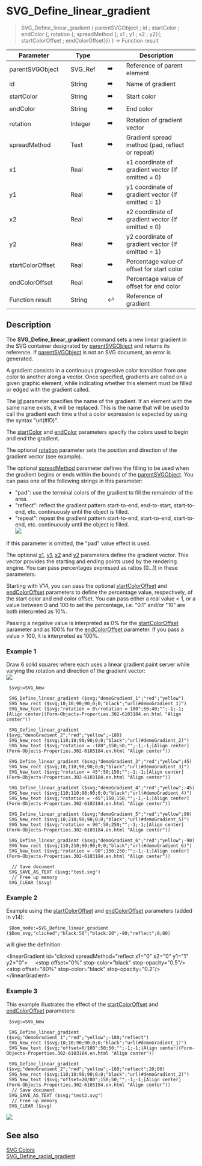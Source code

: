 <!-- objectID := SVG_Define_linear_gradient ( svgObject ; ID ; startColor ; stopColor ; rotation ; spreadMethod ; Param_7 ; … ; N )
 -> svgObject (Text)
 -> ID (Text)
 -> startColor (Text)
 -> stopColor (Text)
 -> rotation (Long Integer)
 -> spreadMethod (Text)
 -> Param_7 ; … ; N (Real)
 <- objectID (Text)-->
# SVG_Define_linear_gradient

> SVG_Define_linear_gradient ( parentSVGObject ; id ; startColor ; endColor {; rotation {; spreadMethod {; x1 ; y1 ; x2 ; y2}{; startColorOffset ; endColorOffset}}} ) -> Function result

| Parameter |     | Type |     |     |     | Description |     |
| --- | --- | --- | --- | --- | --- | --- | --- |
| parentSVGObject |     | SVG_Ref |     | ➡️ |     | Reference of parent element |     |
| id  |     | String |     | ➡️ |     | Name of gradient |     |
| startColor |     | String |     | ➡️ |     | Start color |     |
| endColor |     | String |     | ➡️ |     | End color |     |
| rotation |     | Integer |     | ➡️ |     | Rotation of gradient vector |     |
| spreadMethod |     | Text |     | ➡️ |     | Gradient spread method (pad, reflect or repeat) |     |
| x1  |     | Real |     | ➡️ |     | x1 coordinate of gradient vector (If omitted = 0) |     |
| y1  |     | Real |     | ➡️ |     | y1 coordinate of gradient vector (If omitted = 1) |     |
| x2  |     | Real |     | ➡️ |     | x2 coordinate of gradient vector (If omitted = 0) |     |
| y2  |     | Real |     | ➡️ |     | y2 coordinate of gradient vector (If omitted = 1) |     |
| startColorOffset |     | Real |     | ➡️ |     | Percentage value of offset for start color |     |
| endColorOffset |     | Real |     | ➡️ |     | Percentage value of offset for end color |     |
| Function result |     | String |     | ↩️ |     | Reference of gradient |     |

## Description

The **SVG_Define_linear_gradient** command sets a new linear gradient in the SVG container designated by [parentSVGObject](# "Reference of parent element") and returns its reference. If [parentSVGObject](# "Reference of parent element") is not an SVG document, an error is generated.

A gradient consists in a continuous progressive color transition from one color to another along a vector. Once specified, gradients are called on a given graphic element, while indicating whether this element must be filled or edged with the gradient called.

The [id](# "Name of gradient") parameter specifies the name of the gradient. If an element with the same name exists, it will be replaced. This is the name that will be used to call the gradient each time a that a color expression is expected by using the syntax "url(#ID)".

The [startColor](# "Start color") and [endColor](# "End color") parameters specify the colors used to begin and end the gradient.

The optional [rotation](# "Rotation of gradient vector") parameter sets the position and direction of the gradient vector (see example).

The optional [spreadMethod](# "Gradient spread method (pad, reflect or repeat)") parameter defines the filling to be used when the gradient begins or ends within the bounds of the [parentSVGObject](# "Reference of parent element"). You can pass one of the following strings in this parameter:

* "pad": use the terminal colors of the gradient to fill the remainder of the area.
* "reflect": reflect the gradient pattern start-to-end, end-to-start, start-to-end, etc. continuously until the object is filled.
* "repeat": repeat the gradient pattern start-to-end, start-to-end, start-to-end, etc. continuously until the object is filled.  
    ![](https://doc.4d.com/4Dv19/picture/927936/pict927936.fr.png)

If this parameter is omitted, the "pad" value effect is used.

The optional [x1](# "x1 coordinate of gradient vector (If omitted = 0)"), [y1](# "y1 coordinate of gradient vector (If omitted = 1)"), [x2](# "x2 coordinate of gradient vector (If omitted = 0)") and [y2](# "y2 coordinate of gradient vector (If omitted = 1)") parameters define the gradient vector. This vector provides the starting and ending points used by the rendering engine. You can pass percentages expressed as ratios (0...1) in these parameters.

Starting with V14, you can pass the optional [startColorOffset](# "Percentage value of offset for start color") and [endColorOffset](# "Percentage value of offset for end color") parameters to define the percentage value, respectively, of the start color and end color offset. You can pass either a real value < 1, or a value between 0 and 100 to set the percentage, i.e. "0.1" and/or "10" are both interpreted as 10%.

Passing a negative value is interpreted as 0% for the [startColorOffset](# "Percentage value of offset for start color") parameter and as 100% for the [endColorOffset](# "Percentage value of offset for end color") parameter. If you pass a value > 100, it is interpreted as 100%.

### Example 1  

Draw 6 solid squares where each uses a linear gradient paint server while varying the rotation and direction of the gradient vector:  
![](https://doc.4d.com/4Dv19/picture/195832/pict195832.en.png)

```4d
 $svg:=SVG_New   
   
 SVG_Define_linear_gradient ($svg;"demoGradient_1";"red";"yellow")  
 SVG_New_rect ($svg;10;10;90;90;0;0;"black";"url(#demoGradient_1)")  
 SVG_New_text ($svg;"rotation = 0\rrotation = 180";50;40;"";-1;-1;[Align center](Form-Objects-Properties.302-6103184.en.html "Align center"))  
   
 SVG_Define_linear_gradient ($svg;"demoGradient_2";"red";"yellow";-180)  
 SVG_New_rect ($svg;110;10;90;90;0;0;"black";"url(#demoGradient_2)")  
 SVG_New_text ($svg;"rotation = -180";150;50;"";-1;-1;[Align center](Form-Objects-Properties.302-6103184.en.html "Align center"))  
   
 SVG_Define_linear_gradient ($svg;"demoGradient_3";"red";"yellow";45)  
 SVG_New_rect ($svg;10;110;90;90;0;0;"black";"url(#demoGradient_3)")  
 SVG_New_text ($svg;"rotation = 45";50;150;"";-1;-1;[Align center](Form-Objects-Properties.302-6103184.en.html "Align center"))  
   
 SVG_Define_linear_gradient ($svg;"demoGradient_4";"red";"yellow";-45)  
 SVG_New_rect ($svg;110;110;90;90;0;0;"black";"url(#demoGradient_4)")  
 SVG_New_text ($svg;"rotation = -45";150;150;"";-1;-1;[Align center](Form-Objects-Properties.302-6103184.en.html "Align center"))  
   
 SVG_Define_linear_gradient ($svg;"demoGradient_5";"red";"yellow";90)  
 SVG_New_rect ($svg;10;210;90;90;0;0;"black";"url(#demoGradient_5)")  
 SVG_New_text ($svg;"rotation = 90";50;250;"";-1;-1;[Align center](Form-Objects-Properties.302-6103184.en.html "Align center"))  
   
 SVG_Define_linear_gradient ($svg;"demoGradient_6";"red";"yellow";-90)  
 SVG_New_rect ($svg;110;210;90;90;0;0;"black";"url(#demoGradient_6)")  
 SVG_New_text ($svg;"rotation = -90";150;250;"";-1;-1;[Align center](Form-Objects-Properties.302-6103184.en.html "Align center"))  
   
  // Save document  
 SVG_SAVE_AS_TEXT ($svg;"test.svg")  
  // Free up memory  
 SVG_CLEAR ($svg)
```

### Example 2  

Example using the [startColorOffset](# "Percentage value of offset for start color") and [endColorOffset](# "Percentage value of offset for end color") parameters (added in v14):

```4d
 $Dom_node:=SVG_Define_linear_gradient ($Dom_svg;"clicked";"black:50";"black:20";-90;"reflect";0;80)
```

will give the definition:

&lt;linearGradient id="clicked spreadMethod="reflect x1="0" x2="0" y1="1" y2="0"&gt;
    &lt;stop offset="0%" stop-color="black" stop-opacity="0.5"/&gt;
    &lt;stop offset="80%" stop-color="black" stop-opacity="0.2"/&gt;
&lt;/linearGradient&gt;

### Example 3  

This example illustrates the effect of the [startColorOffset](# "Percentage value of offset for start color") and [endColorOffset](# "Percentage value of offset for end color") parameters:

```4d
 $svg:=SVG_New   
   
 SVG_Define_linear_gradient ($svg;"demoGradient_1";"red";"yellow";-180;"reflect")  
 SVG_New_rect ($svg;10;10;90;90;0;0;"black";"url(#demoGradient_1)")  
 SVG_New_text ($svg;"offset=0/100";50;50;"";-1;-1;[Align center](Form-Objects-Properties.302-6103184.en.html "Align center"))  
   
 SVG_Define_linear_gradient ($svg;"demoGradient_2";"red";"yellow";-180;"reflect";20;80)  
 SVG_New_rect ($svg;110;10;90;90;0;0;"black";"url(#demoGradient_2)")  
 SVG_New_text ($svg;"offset=20/80";150;50;"";-1;-1;[Align center](Form-Objects-Properties.302-6103184.en.html "Align center"))  
  // Save document  
 SVG_SAVE_AS_TEXT ($svg;"test2.svg")  
  // Free up memory  
 SVG_CLEAR ($svg)
```

![](https://doc.4d.com/4Dv19/picture/1527612/pict1527612.fr.png)

## See also

[SVG Colors](../SVG%20Colors.md)  
[SVG_Define_radial_gradient](SVG_Define_radial_gradient.md)

